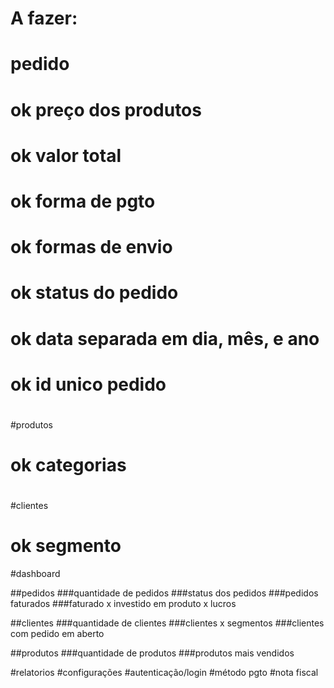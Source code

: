 # A fazer:
#
#
# pedido
#	ok preço dos produtos
#	ok valor total
#	ok forma de pgto
#	ok formas de envio
#	ok status do pedido
#	ok data separada em dia, mês, e ano
#	ok id unico pedido
#
#
#produtos
#	ok categorias
#
#
#clientes
#	ok segmento


#dashboard

##pedidos
###quantidade de pedidos
###status dos pedidos
###pedidos faturados
###faturado x investido em produto x lucros

##clientes
###quantidade de clientes
###clientes x segmentos
###clientes com pedido em aberto

##produtos
###quantidade de produtos
###produtos mais vendidos

#relatorios
#configurações
#autenticação/login
#método pgto
#nota fiscal